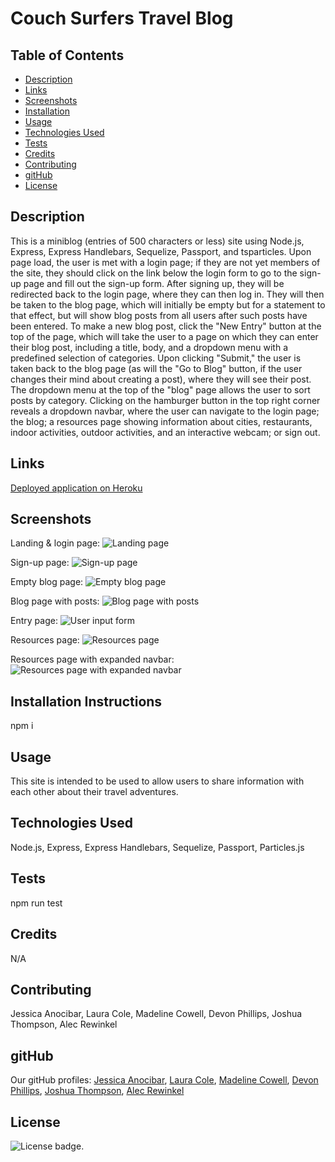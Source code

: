 # Couch Surfers Travel Blog

## Table of Contents

* [Description](#description)
* [Links](#links)
* [Screenshots](#screenshots)
* [Installation](#installation)
* [Usage](#usage)
* [Technologies Used](#technologies)
* [Tests](#tests)
* [Credits](#credits)
* [Contributing](#contributing)
* [gitHub](#github)
* [License](#license)

## Description

This is a miniblog (entries of 500 characters or less) site using Node.js, Express, Express Handlebars, Sequelize, Passport, and tsparticles. Upon page load, the user is met with a login page; if they are not yet members of the site, they should click on the link below the login form to go to the sign-up page and fill out the sign-up form. After signing up, they will be redirected back to the login page, where they can then log in. They will then be taken to the blog page, which will initially be empty but for a statement to that effect, but will show blog posts from all users after such posts have been entered. To make a new blog post, click the "New Entry" button at the top of the page, which will take the user to a page on which they can enter their blog post, including a title, body, and a dropdown menu with a predefined selection of categories. Upon clicking "Submit," the user is taken back to the blog page (as will the "Go to Blog" button, if the user changes their mind about creating a post), where they will see their post. The dropdown menu at the top of the "blog" page allows the user to sort posts by category. Clicking on the hamburger button in the top right corner reveals a dropdown navbar, where the user can navigate to the login page; the blog; a resources page showing information about cities, restaurants, indoor activities, outdoor activities, and an interactive webcam; or sign out.

## Links

[Deployed application on Heroku](https://dry-scrubland-38194.herokuapp.com/)

## Screenshots

Landing & login page:
![Landing page](public/assets/img/landing-page.png)

Sign-up page:
![Sign-up page](public/assets/img/signup-page.png)

Empty blog page:
![Empty blog page](public/assets/img/empty-blog-page.png)

Blog page with posts:
![Blog page with posts](public/assets/img/blog-page-with-posts.png)

Entry page:
![User input form](public/assets/img/entry-page.png)

Resources page:
![Resources page](public/assets/img/resources-page.png)

Resources page with expanded navbar:
![Resources page with expanded navbar](public/assets/img/resources-page-with-navbar.png)

## Installation Instructions

npm i

## Usage

This site is intended to be used to allow users to share information with each other about their travel adventures.

## Technologies Used

Node.js, Express, Express Handlebars, Sequelize, Passport, Particles.js

## Tests

npm run test

## Credits

N/A

## Contributing

Jessica Anocibar, Laura Cole, Madeline Cowell, Devon Phillips, Joshua Thompson, Alec Rewinkel

## gitHub

Our gitHub profiles:
[Jessica Anocibar](https://github.com/jessicaano92), [Laura Cole](https://github.com/LauraCole1900), [Madeline Cowell](https://github.com/MadelineCowell), [Devon Phillips](https://github.com/devonp702), [Joshua Thompson](https://github.com/Laika-Beats), [Alec Rewinkel](https://github.com/arewinkl)

## License

![License badge](https://img.shields.io/badge/license-MIT-blueviolet).
